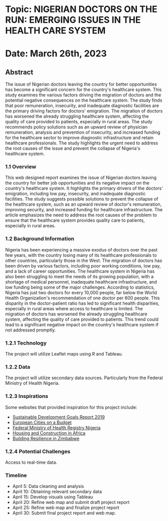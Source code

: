 # Topic:	NIGERIAN DOCTORS ON THE RUN: EMERGING ISSUES IN THE HEALTH CARE SYSTEM
# Date:   March 26th, 2023

## Abstract

The issue of Nigerian doctors leaving the country for better opportunities has become a significant concern for the country's healthcare system. This study examines the various factors driving the migration of doctors and the potential negative consequences on the healthcare system. The study finds that poor remuneration, insecurity, and inadequate diagnostic facilities are the primary driving factors for doctors' emigration. The migration of doctors has worsened the already struggling healthcare system, affecting the quality of care provided to patients, especially in rural areas. The study recommends policy solutions such as an upward review of physician remuneration, analysis and prevention of insecurity, and increased funding for the healthcare sector to improve diagnostic infrastructure and retain healthcare professionals. The study highlights the urgent need to address the root causes of the issue and prevent the collapse of Nigeria's healthcare system.

### 1.1	Overview

This web designed report examines the issue of Nigerian doctors leaving the country for better job opportunities and its negative impact on the country's healthcare system. It highlights the primary drivers of the doctors' emigration, including low pay, insecurity, and inadequate diagnostic facilities. The study suggests possible solutions to prevent the collapse of the healthcare system, such as an upward review of doctor's remuneration, improving security, and increased funding for healthcare infrastructure. The article emphasizes the need to address the root causes of the problem to ensure that the healthcare system provides quality care to patients, especially in rural areas.

### 1.2	Background Information 

Nigeria has been experiencing a massive exodus of doctors over the past few years, with the country losing many of its healthcare professionals to other countries, particularly those in the West. The migration of doctors has been driven by various factors, including poor working conditions, low pay, and a lack of career opportunities.
The healthcare system in Nigeria has also been struggling to meet the needs of its growing population, with a shortage of medical personnel, inadequate healthcare infrastructure, and low funding being some of the major challenges. According to statistics, Nigeria has just two doctors for every 10,000 people, far below the World Health Organization's recommendation of one doctor per 600 people. This disparity in the doctor-patient ratio has led to significant health disparities, especially in rural areas where access to healthcare is limited.
The migration of doctors has worsened the already struggling healthcare system, affecting the quality of care provided to patients. This trend could lead to a significant negative impact on the country's healthcare system if not addressed promptly.


### 1.2.1	Technology

The project will utilize Leaflet maps using R and Tableau.

### 1.2.2	Data

The project will utilize secondary data sources. Particularly from the Federal Ministry of Health Nigeria.

### 1.2.3	Inspirations

Some websites that provided inspiration for this project include:
- [Sustainable Development Goals Report 2019](https://undesa.maps.arcgis.com/apps/MapSeries/index.html?appid=48248a6f94604ab98f6ad29fa182efbd)
- [European Cities on a Budget](https://public.tableau.com/app/profile/sarah.bartlett/viz/EuropeanCitiesonaBudget/EuropeanCitiesonaBudget)
- [Federal Ministry of Health Registry Nigeria](https://hfr.health.gov.ng/)
- [Housing and Construction in Africa](https://public.tableau.com/app/profile/housingfinanceafrica/viz/HousingConstruction_FinalRevision/Story1)
- [Building Resilience in Zimbabwe](https://usaid.maps.arcgis.com/apps/Cascade/index.html?appid=6f320488a0c145a7ab23df33fa1f8288)

### 1.2.4	Potential Challenges 

Access to real-time data.

### Timeline

- April 5: Data cleaning and analysis
- April 10: Obtaining relevant secondary data 
- April 15: Develop visuals using Tableau 
- April 20: Refine web map and submit draft project report 
- April 25: Refine web map and finalize project report
- April 30: Submit final project report and web map.

